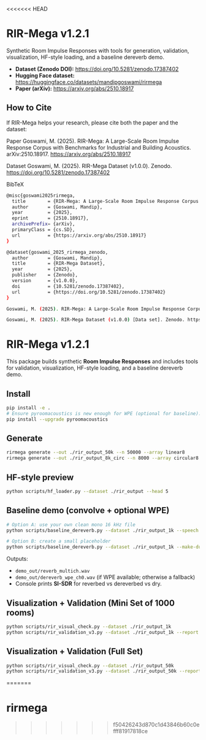 <<<<<<< HEAD
# RIR-Mega v1.2.1

Synthetic Room Impulse Responses with tools for generation, validation, visualization, HF-style loading, and a baseline dereverb demo.

- **Dataset (Zenodo DOI):** https://doi.org/10.5281/zenodo.17387402  
- **Hugging Face dataset:** https://huggingface.co/datasets/mandipgoswami/rirmega
- **Paper (arXiv):** https://arxiv.org/abs/2510.18917

## How to Cite

If RIR-Mega helps your research, please cite both the paper and the dataset:

Paper
Goswami, M. (2025). RIR-Mega: A Large-Scale Room Impulse Response Corpus with Benchmarks for Industrial and Building Acoustics. arXiv:2510.18917. https://arxiv.org/abs/2510.18917

Dataset
Goswami, M. (2025). RIR-Mega Dataset (v1.0.0). Zenodo. https://doi.org/10.5281/zenodo.17387402

BibTeX
```bash
@misc{goswami2025rirmega,
  title        = {RIR-Mega: A Large-Scale Room Impulse Response Corpus with Benchmarks for Industrial and Building Acoustics},
  author       = {Goswami, Mandip},
  year         = {2025},
  eprint       = {2510.18917},
  archivePrefix= {arXiv},
  primaryClass = {cs.SD},
  url          = {https://arxiv.org/abs/2510.18917}
}

@dataset{goswami_2025_rirmega_zenodo,
  author       = {Goswami, Mandip},
  title        = {RIR-Mega Dataset},
  year         = {2025},
  publisher    = {Zenodo},
  version      = {v1.0.0},
  doi          = {10.5281/zenodo.17387402},
  url          = {https://doi.org/10.5281/zenodo.17387402}
}
```
```bash
Goswami, M. (2025). RIR-Mega: A Large-Scale Room Impulse Response Corpus with Benchmarks for Industrial and Building Acoustics. arXiv:2510.18917. https://arxiv.org/abs/2510.18917

Goswami, M. (2025). RIR-Mega Dataset (v1.0.0) [Data set]. Zenodo. https://doi.org/10.5281/zenodo.17387402
```


# RIR-Mega v1.2.1

This package builds synthetic **Room Impulse Responses** and includes tools for validation, visualization, HF-style loading, and a baseline dereverb demo.

## Install
```bash
pip install -e .
# Ensure pyroomacoustics is new enough for WPE (optional for baseline):
pip install --upgrade pyroomacoustics
```

## Generate
```bash
rirmega generate --out ./rir_output_50k --n 50000 --array linear8
rirmega generate --out ./rir_output_8k_circ --n 8000 --array circular8 --seed 1000

```

## HF-style preview
```bash
python scripts/hf_loader.py --dataset ./rir_output --head 5
```

## Baseline demo (convolve + optional WPE)
```bash
# Option A: use your own clean mono 16 kHz file
python scripts/baseline_dereverb.py --dataset ./rir_output_1k --speech ./clean.wav --out demo_out

# Option B: create a small placeholder
python scripts/baseline_dereverb.py --dataset ./rir_output_1k --make-dummy --out demo_out
```
Outputs:
- `demo_out/reverb_multich.wav`
- `demo_out/dereverb_wpe_ch0.wav` (if WPE available; otherwise a fallback)
- Console prints **SI-SDR** for reverbed vs dereverbed vs dry.

## Visualization + Validation (Mini Set of 1000 rooms)
```bash
python scripts/rir_visual_check.py --dataset ./rir_output_1k
python scripts/rir_validation_v3.py --dataset ./rir_output_1k --report ./rir_validation_report.csv
```
## Visualization + Validation (Full Set)
```bash
python scripts/rir_visual_check.py --dataset ./rir_output_50k
python scripts/rir_validation_v3.py --dataset ./rir_output_50k --report ./rir_validation_report.csv
```
=======

# rirmega
>>>>>>> f50426243d870c1d43846b60c0efff81917818ce

